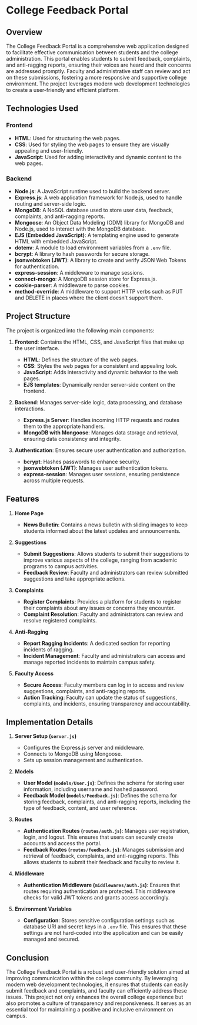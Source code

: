 # College Feedback Portal

## Overview

The College Feedback Portal is a comprehensive web application designed to facilitate effective communication between students and the college administration. This portal enables students to submit feedback, complaints, and anti-ragging reports, ensuring their voices are heard and their concerns are addressed promptly. Faculty and administrative staff can review and act on these submissions, fostering a more responsive and supportive college environment. The project leverages modern web development technologies to create a user-friendly and efficient platform.

## Technologies Used

### Frontend

- **HTML**: Used for structuring the web pages.
- **CSS**: Used for styling the web pages to ensure they are visually appealing and user-friendly.
- **JavaScript**: Used for adding interactivity and dynamic content to the web pages.

### Backend

- **Node.js**: A JavaScript runtime used to build the backend server.
- **Express.js**: A web application framework for Node.js, used to handle routing and server-side logic.
- **MongoDB**: A NoSQL database used to store user data, feedback, complaints, and anti-ragging reports.
- **Mongoose**: An Object Data Modeling (ODM) library for MongoDB and Node.js, used to interact with the MongoDB database.
- **EJS (Embedded JavaScript)**: A templating engine used to generate HTML with embedded JavaScript.
- **dotenv**: A module to load environment variables from a `.env` file.
- **bcrypt**: A library to hash passwords for secure storage.
- **jsonwebtoken (JWT)**: A library to create and verify JSON Web Tokens for authentication.
- **express-session**: A middleware to manage sessions.
- **connect-mongo**: A MongoDB session store for Express.js.
- **cookie-parser**: A middleware to parse cookies.
- **method-override**: A middleware to support HTTP verbs such as PUT and DELETE in places where the client doesn’t support them.

## Project Structure

The project is organized into the following main components:

1. **Frontend**: Contains the HTML, CSS, and JavaScript files that make up the user interface.
   - **HTML**: Defines the structure of the web pages.
   - **CSS**: Styles the web pages for a consistent and appealing look.
   - **JavaScript**: Adds interactivity and dynamic behavior to the web pages.
   - **EJS templates**: Dynamically render server-side content on the frontend.

2. **Backend**: Manages server-side logic, data processing, and database interactions.
   - **Express.js Server**: Handles incoming HTTP requests and routes them to the appropriate handlers.
   - **MongoDB with Mongoose**: Manages data storage and retrieval, ensuring data consistency and integrity.

3. **Authentication**: Ensures secure user authentication and authorization.
   - **bcrypt**: Hashes passwords to enhance security.
   - **jsonwebtoken (JWT)**: Manages user authentication tokens.
   - **express-session**: Manages user sessions, ensuring persistence across multiple requests.

## Features

1. **Home Page**
   - **News Bulletin**: Contains a news bulletin with sliding images to keep students informed about the latest updates and announcements.

2. **Suggestions**
   - **Submit Suggestions**: Allows students to submit their suggestions to improve various aspects of the college, ranging from academic programs to campus activities.
   - **Feedback Review**: Faculty and administrators can review submitted suggestions and take appropriate actions.

3. **Complaints**
   - **Register Complaints**: Provides a platform for students to register their complaints about any issues or concerns they encounter.
   - **Complaint Resolution**: Faculty and administrators can review and resolve registered complaints.

4. **Anti-Ragging**
   - **Report Ragging Incidents**: A dedicated section for reporting incidents of ragging. 
   - **Incident Management**: Faculty and administrators can access and manage reported incidents to maintain campus safety.

5. **Faculty Access**
   - **Secure Access**: Faculty members can log in to access and review suggestions, complaints, and anti-ragging reports.
   - **Action Tracking**: Faculty can update the status of suggestions, complaints, and incidents, ensuring transparency and accountability.

## Implementation Details

1. **Server Setup (`server.js`)**
   - Configures the Express.js server and middleware.
   - Connects to MongoDB using Mongoose.
   - Sets up session management and authentication.

2. **Models**
   - **User Model (`models/User.js`)**: Defines the schema for storing user information, including username and hashed password.
   - **Feedback Model (`models/Feedback.js`)**: Defines the schema for storing feedback, complaints, and anti-ragging reports, including the type of feedback, content, and user reference.

3. **Routes**
   - **Authentication Routes (`routes/auth.js`)**: Manages user registration, login, and logout. This ensures that users can securely create accounts and access the portal.
   - **Feedback Routes (`routes/feedback.js`)**: Manages submission and retrieval of feedback, complaints, and anti-ragging reports. This allows students to submit their feedback and faculty to review it.

4. **Middleware**
   - **Authentication Middleware (`middlewares/auth.js`)**: Ensures that routes requiring authentication are protected. This middleware checks for valid JWT tokens and grants access accordingly.

5. **Environment Variables**
   - **Configuration**: Stores sensitive configuration settings such as database URI and secret keys in a `.env` file. This ensures that these settings are not hard-coded into the application and can be easily managed and secured.

## Conclusion

The College Feedback Portal is a robust and user-friendly solution aimed at improving communication within the college community. By leveraging modern web development technologies, it ensures that students can easily submit feedback and complaints, and faculty can efficiently address these issues. This project not only enhances the overall college experience but also promotes a culture of transparency and responsiveness. It serves as an essential tool for maintaining a positive and inclusive environment on campus.


